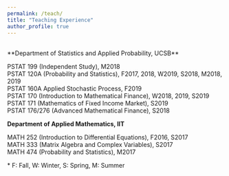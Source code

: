 ```yaml
---
permalink: /teach/
title: "Teaching Experience"
author_profile: true
---
```

<br>
**Department of Statistics and Applied Probability, UCSB**

PSTAT 199 (Independent Study), M2018  
PSTAT 120A (Probability and Statistics), F2017, 2018, W2019, S2018, M2018, 2019  
PSTAT 160A Applied Stochastic Process, F2019  
PSTAT 170 (Introduction to Mathematical Finance), W2018, 2019, S2019  
PSTAT 171 (Mathematics of Fixed Income Market), S2019  
PSTAT 176/276 (Advanced Mathematical Finance), S2018

**Department of Applied Mathematics, IIT**

MATH 252 (Introduction to Differential Equations), F2016, S2017  
MATH 333 (Matrix Algebra and Complex Variables), S2017  
MATH 474 (Probability and Statistics), M2017

\* F: Fall, W: Winter, S: Spring, M: Summer